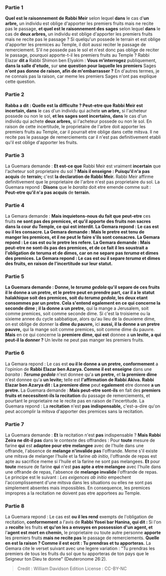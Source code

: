 
### Partie 1
<b>Quel est le raisonnement de Rabbi Meir</b> selon lequel <b>dans</b> le cas d'<b>un arbre,</b> un individu est oblige d'apporter les premiers fruits mais ne recite pas le passage, <b>et quel est le raisonnement des sages</b> selon lequel <b>dans</b> le cas de <b>deux arbres,</b> un individu est oblige d'apporter les premiers fruits mais ne recite pas le passage ? Si quelqu'un possede le terrain et est oblige d'apporter les premices au Temple, il doit aussi reciter le passage de remerciement. S'il ne possede pas le sol et n'est donc pas oblige de reciter le passage, pourquoi apporte-t-il les premiers fruits au Temple ? Rabbi Elazar <b>dit a</b> Rabbi Shimon ben Elyakim : <b>Vous m'interrogez</b> publiquement, <b>dans la salle d'etude,</b> sur <b>une question pour laquelle les premiers</b> Sages <b>n'ont pas donne de raison, afin de m'embarrasser ?</b> En d'autres termes, je ne connais pas la raison, car meme les premiers Sages n'ont pas explique cette question.

### Partie 2
<b>Rabba a dit : Quelle est la difficulte ? Peut-etre que Rabbi Meir est incertain, dans</b> le cas d'un individu qui achete <b>un arbre,</b> si l'acheteur possede ou non le sol, <b>et les sages sont incertains, dans</b> le cas d'un individu qui achete <b>deux arbres,</b> si l'acheteur possede ou non le sol. En raison de cette incertitude, le proprietaire de l'arbre doit apporter les premiers fruits au Temple, car il pourrait etre oblige dans cette mitsva. Il ne recite pas le passage de remerciements car il n'est pas definitivement etabli qu'il est oblige d'apporter les fruits.

### Partie 3
La Guemara demande : <b>Et est-ce que</b> Rabbi Meir est vraiment <b>incertain</b> que l'acheteur soit proprietaire du sol ? <b>Mais il enseigne : Puisqu'il n'a pas acquis</b> de <b>terrain;</b> c'est <b>la declaration de Rabbi Meir.</b> Rabbi Meir affirme definitivement que le proprietaire de l'arbre n'est pas proprietaire du sol. La Guemara repond : <b>Disons</b> que le <i>baraita</i> doit etre emende comme suit : <b>Peut-etre qu'il n'a pas acquis</b> de <b>terrain.</b>

### Partie 4
La Gemara demande : <b>Mais inquietons-nous du fait que peut-etre</b> ces fruits <b>ne sont pas des premices, et qu'il apporte des fruits non sacres</b> <b>dans la <b>cour du Temple,</b> ce qui est interdit. La Gemara repond : Le cas est <b>ou il les consacre.</b> La Gemara demande : <b>Mais</b> le pretre <b>est tenu de manger</b> les premices, et il ne peut le faire s'ils sont consacres. La Gemara repond : Le cas est <b>ou</b> le pretre les <b>refere.</b> La Gemara demande : <b>Mais peut-etre ne sont-ils pas des premices, et</b> de ce fait <b>il les soustrait</b> a l'obligation de <b>teruma</i> et de dimes,</b> car on ne separe pas <i>teruma</i> et dimes des premices. La Gemara repond : Le cas est <b>ou il separe</b> <i>teruma</i> et dimes des fruits, en raison de l'incertitude sur leur statut.

### Partie 5
La Guemara demande : <b>Donne,</b> le <b><i>teruma gedola</i></b> qu'il separe de ces fruits <b>il le donne a un pretre,</b> et le pretre peut en prendre part, car il a le statut halakhique soit des premices, soit du <i>teruma gedola</i>, les deux etant consommes par un pretre. Cela s'entend egalement en ce qui concerne la <b>seconde dime</b> ; il la donne a un pretre,</b> qui la mange a Jerusalem, soit comme premices, soit comme seconde dime. Si c'est la troisieme ou la sixieme annee du cycle sabbatique, alors qu'au lieu de la deuxieme dime, on est oblige de donner la <b>dime du pauvre,</b> ici <b>aussi, il la donne a un pretre pauvre,</b> qui la mange soit comme premices, soit comme dime du pauvre. <b>Mais</b> en ce qui concerne la <b>premiere dime, qui est</b> donnee a <b>un levite, a qui peut-il la donner ?</b> Un levite ne peut pas manger les premiers fruits.

### Partie 6
La Gemara repond : Le cas est <b>ou il le donne a un pretre, conformement</b> a l'opinion de <b>Rabbi Elazar ben Azarya. Comme il est enseigne</b> dans une <i>baraita</i> : <b><i>Teruma gedola</i></b> n'est donnee qu'a <b>un pretre,</b> et <b>la premiere dime</b> n'est donnee qu'a <b>un levite;</b> telle est <b>l'affirmation de Rabbi Akiva. Rabbi Elazar ben Azarya dit : La premiere dime</b> peut <b>egalement</b> etre donnee <b>a un pretre.</b> La Guemara demande : <b>Mais peut-etre sont-ils</b> en fait des <b>premiers fruits et necessitent-ils la recitation</b> du passage de remerciements, et pourtant le proprietaire ne le recite pas en raison de l'incertitude. La Guemara repond : La <b>recitation</b> n'est <b>pas indispensable,</b> c'est-a-dire qu'on peut accomplir la mitsva d'apporter des premices sans la recitation.

### Partie 7
La Guemara demande : <b>Et</b> la recitation n'est <b>pas</b> indispensable ? <b>Mais Rabbi Zeira ne dit-il pas</b> dans le contexte des offrandes : Pour <b>toute</b> mesure de farine <b>qui</b> est <b>adaptee pour etre melangee</b> avec de l'huile dans une offrande, l'absence de <b>melange n'invalide pas</b> l'offrande. Meme s'il existe une mitsva de melanger l'huile et la farine <i>ab initio</i>, l'offrande de repas est apte au sacrifice meme si l'huile et la farine ne sont pas melangees. <b>Et</b> pour <b>toute</b> mesure de farine <b>qui</b> n'est <b>pas apte a etre melangee</b> avec l'huile dans une offrande de repas, l'absence de <b>melange invalide</b> l'offrande de repas. Le principe est le suivant : <i>Les exigences ab initio</i> empechent l'accomplissement d'une mitsva dans les situations ou elles ne sont pas simplement absentes mais impossibles. En consequence, les premices impropres a la recitation ne doivent pas etre apportees au Temple.

### Partie 8
La Guemara repond : Le cas est <b>ou il les rend</b> exempts de l'obligation de recitation, <b>conformement</b> a l'avis de <b>Rabbi Yosei bar Hanina, qui dit : </b> Si l'on a <b>recolte</b> les fruits <b>et qu'on les a envoyes en possession d'un agent, et</b> l'<b>agent est mort en chemin,</b> le proprietaire ou toute autre personne <b>apporte</b> les premiers fruits <b>mais ne recite pas</b> le passage de remerciements. <b>Quelle en est la raison ? Comme il est ecrit : Tu prendras et tu apporteras.</b> La Gemara cite le verset suivant avec une legere variation : "Tu prendras les premiers de tous les fruits du sol que tu apporteras de ton pays que le Seigneur ton Dieu te donne" (Deuteronome 26:2).

>Credit : William Davidson Edition
>License : CC-BY-NC